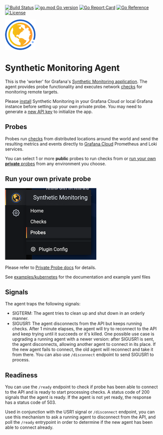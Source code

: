 [![Build Status](https://drone.grafana.net/api/badges/grafana/synthetic-monitoring-agent/status.svg)](https://drone.grafana.net/grafana/synthetic-monitoring-agent)
[![go.mod Go version](https://img.shields.io/github/go-mod/go-version/grafana/synthetic-monitoring-agent.svg)](https://github.com/grafana/synthetic-monitoring-agent)
[![Go Report Card](https://goreportcard.com/badge/github.com/grafana/synthetic-monitoring-agent)](https://goreportcard.com/report/github.com/grafana/synthetic-monitoring-agent)
[![Go Reference](https://pkg.go.dev/badge/github.com/grafana/synthetic-monitoring-agent.svg)](https://pkg.go.dev/github.com/grafana/synthetic-monitoring-agent)
[![License](https://img.shields.io/github/license/grafana/synthetic-monitoring-agent)](https://opensource.org/licenses/Apache-2.0)

<img src="img/logo.svg" width="100" />

Synthetic Monitoring Agent
==========================
This is the 'worker' for Grafana's [Synthetic Monitoring application](https://github.com/grafana/synthetic-monitoring-app). The agent provides probe functionality and executes network [checks](https://github.com/grafana/synthetic-monitoring-app/blob/main/README.md#check-types) for monitoring remote targets. 

Please [install](https://grafana.com/grafana/plugins/grafana-synthetic-monitoring-app/installation) Synthetic Monitoring 
in your Grafana Cloud or local Grafana instance before setting up your own private probe. You may need to generate a [new API key](https://grafana.com/profile/api-keys) to initialize the app.


Probes
------
Probes run [checks](https://github.com/grafana/synthetic-monitoring-app/blob/main/README.md#check-types) from 
distributed locations around the world and send the resulting metrics and events directly to 
[Grafana Cloud](https://grafana.com/products/cloud/) Prometheus and Loki services. 

You can select 1 or more **public** probes to run checks from or [run your own **private** probes](https://grafana.com/docs/grafana-cloud/synthetic-monitoring/private-probes/)
from any environment you choose.


Run your own private probe
---------------------
![Add Probe](img/screenshot-probes.png)

Please refer to [Private Probe docs](https://grafana.com/docs/grafana-cloud/synthetic-monitoring/private-probes/) for details.

See [examples/kubernetes](./examples/kubernetes) for the documentation and example yaml files

Signals
-------

The agent traps the following signals:

* SIGTERM: The agent tries to clean up and shut down in an orderly
  manner.
* SIGUSR1: The agent disconnects from the API but keeps running checks.
  After 1 minute elapses, the agent will try to reconnect to the API and
  keep trying until it succeeds or it's killed. One possible use case is
  upgrading a running agent with a newer version: after SIGUSR1 is sent,
  the agent disconnects, allowing another agent to connect in its place.
  If the new agent fails to connect, the old agent will reconnect and
  take it from there. 
  You can also use `/disconnect` endpoint to send SIGUSR1 to process.

Readiness
---------

You can use the `/ready` endpoint to check if probe has been able to
connect to the API and is ready to start processing checks. A status
code of 200 signals that the agent is ready. If the agent is not yet
ready, the response has a status code of 503.

Used in conjunction with the USR1 signal or `/disconnect` endpoint,
you can use this mechanism to ask a running agent to disconnect from the API,
and poll the `/ready` entrypoint in order to determine if the
new agent has been able to connect already.
